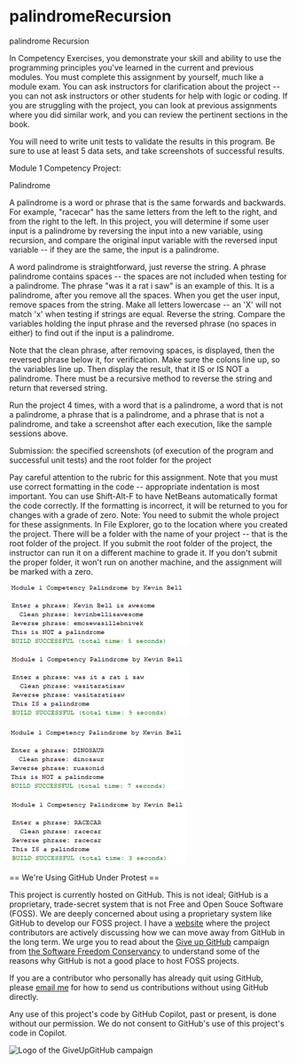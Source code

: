 # palindromeRecursion

palindrome Recursion 

In Competency Exercises, you demonstrate your skill and ability to use the programming principles you've learned in the current and previous modules. You must complete this assignment by yourself, much like a module exam. You can ask instructors for clarification about the project -- you can not ask instructors or other students for help with logic or coding. If you are struggling with the project, you can look at previous assignments where you did similar work, and you can review the pertinent sections in the book.     

You will need to write unit tests to validate the results in this program. Be sure to use at least 5 data sets, and take screenshots of successful results.     

Module 1 Competency Project: 

Palindrome  

A palindrome is a word or phrase that is the same forwards and backwards. For example, "racecar" has the same letters from the left to the right, and from the right to the left. In this project, you will determine if some user input is a palindrome by reversing the input into a new variable, using recursion, and compare the original input variable with the reversed input variable -- if they are the same, the input is a palindrome.  

A word palindrome is straightforward, just reverse the string. A phrase palindrome contains spaces -- the spaces are not included when testing for a palindrome. The phrase "was it a rat i saw" is an example of this. It is a palindrome, after you remove all the spaces. When you get the user input, remove spaces from the string. Make all letters lowercase -- an 'X' will not match 'x' when testing if strings are equal. Reverse the string. Compare the variables holding the input phrase and the reversed phrase (no spaces in either) to find out if the input is a palindrome. 

Note that the clean phrase, after removing spaces, is displayed, then the reversed phrase below it, for verification. Make sure the colons line up, so the variables line up. Then display the result, that it IS or IS NOT a palindrome.  There must be a recursive method to reverse the string and return that reversed string.  

Run the project 4 times, with a word that is a palindrome, a word that is not a palindrome, a phrase that is a palindrome, and a phrase that is not a palindrome, and take a screenshot after each execution, like the sample sessions above.     

Submission: the specified screenshots (of execution of the program and successful unit tests) and the root folder for the project     

Pay careful attention to the rubric for this assignment.  Note that you must use correct formatting in the code -- appropriate indentation is most important. You can use Shift-Alt-F to have NetBeans automatically format the code correctly. If the formatting is incorrect, it will be returned to you for changes with a grade of zero.  Note: You need to submit the whole project for these assignments. In File Explorer, go to the location where you created the project. There will be a folder with the name of your project -- that is the root folder of the project.  If you submit the root folder of the project, the instructor can run it on a different machine to grade it. If you don't submit the proper folder, it won't run on another machine, and the assignment will be marked with a zero. 

![kevinBell](https://github.com/bell-kevin/palindromeRecursion/blob/main/kevinBELLisAwesome.PNG)

![rat](https://github.com/bell-kevin/palindromeRecursion/blob/main/wasItARatISaw.PNG)

![dinosaur](https://github.com/bell-kevin/palindromeRecursion/blob/main/dinosaurNotPalindrome1.PNG)

![raceCar](https://github.com/bell-kevin/palindromeRecursion/blob/main/raceCarPalindrome2.PNG)

== We're Using GitHub Under Protest ==

This project is currently hosted on GitHub.  This is not ideal; GitHub is a
proprietary, trade-secret system that is not Free and Open Souce Software
(FOSS).  We are deeply concerned about using a proprietary system like GitHub
to develop our FOSS project. I have a [website](bellKevin.me) where the
project contributors are actively discussing how we can move away from GitHub
in the long term.  We urge you to read about the [Give up GitHub](https://GiveUpGitHub.org) campaign 
from [the Software Freedom Conservancy](https://sfconservancy.org) to understand some of the reasons why GitHub is not 
a good place to host FOSS projects.

If you are a contributor who personally has already quit using GitHub, please
[email me](bellKevin.me) for how to send us contributions without
using GitHub directly.

Any use of this project's code by GitHub Copilot, past or present, is done
without our permission.  We do not consent to GitHub's use of this project's
code in Copilot.

![Logo of the GiveUpGitHub campaign](https://sfconservancy.org/img/GiveUpGitHub.png)
